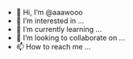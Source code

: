 - 👋 Hi, I’m @aaawooo
- 👀 I’m interested in ...
- 🌱 I’m currently learning ...
- 💞️ I’m looking to collaborate on ...
- 📫 How to reach me ...

<!---
aaawooo/aaawooo is a ✨ special ✨ repository because its `README.md` (this file) appears on your GitHub profile.
You can click the Preview link to take a look at your changes.
--->
